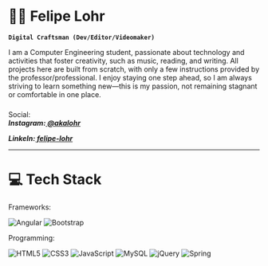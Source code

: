 # 🧑‍💻 Felipe Lohr

**`Digital Craftsman (Dev/Editor/Videomaker)`**

I am a Computer Engineering student, passionate about technology and activities that foster creativity, such as music, reading, and writing. All projects here are built from scratch, with only a few instructions provided by the professor/professional. I enjoy staying one step ahead, so I am always striving to learn something new—this is my passion, not remaining stagnant or comfortable in one place.
 
### 
<p align="left">
Social:<br>
	<b><i>Instagram:<a href="https://www.instagram.com/akalohr/">
		@akalohr<p></a>
	LinkeIn:<a href="https://www.linkedin.com/in/felipe-lohr-683329303/" target="_blank">
		felipe-lohr</a></b></i>
</p>
<hr>

###

# 💻 Tech Stack


Frameworks:

![Angular](https://img.shields.io/badge/angular-%23DD0031.svg?style=for-the-badge&logo=angular&logoColor=white) ![Bootstrap](https://img.shields.io/badge/bootstrap-%238511FA.svg?style=for-the-badge&logo=bootstrap&logoColor=white) 

Programming:

![HTML5](https://img.shields.io/badge/html5-%23E34F26.svg?style=for-the-badge&logo=html5&logoColor=white) ![CSS3](https://img.shields.io/badge/css3-%231572B6.svg?style=for-the-badge&logo=css3&logoColor=white) ![JavaScript](https://img.shields.io/badge/javascript-%23323330.svg?style=for-the-badge&logo=javascript&logoColor=%23F7DF1E) ![MySQL](https://img.shields.io/badge/mysql-4479A1.svg?style=for-the-badge&logo=mysql&logoColor=white) ![jQuery](https://img.shields.io/badge/jquery-%230769AD.svg?style=for-the-badge&logo=jquery&logoColor=white) ![Spring](https://img.shields.io/badge/spring-%236DB33F.svg?style=for-the-badge&logo=spring&logoColor=white)

